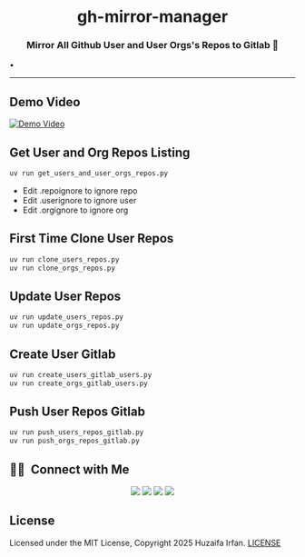 <div align="center">
  <h1>gh-mirror-manager</h1>
  <p><h3 align="center">Mirror All Github User and User Orgs's Repos to Gitlab 🚀</h3></p>
</div>


•
<hr>

## Demo Video

[![Demo Video](https://img.youtube.com/vi/EJNBFAzJQYY/0.jpg)](https://www.youtube.com/watch?v=EJNBFAzJQYY)


## Get User and Org Repos Listing

```sh
uv run get_users_and_user_orgs_repos.py
```

- Edit .repoignore to ignore repo
- Edit .userignore to ignore user
- Edit .orgignore to ignore org


## First Time Clone User Repos

```sh
uv run clone_users_repos.py
uv run clone_orgs_repos.py
```

## Update User Repos

```sh
uv run update_users_repos.py
uv run update_orgs_repos.py
```

## Create User Gitlab

```sh
uv run create_users_gitlab_users.py
uv run create_orgs_gitlab_users.py
```
## Push User Repos Gitlab

```sh
uv run push_users_repos_gitlab.py
uv run push_orgs_repos_gitlab.py
```


## 🤝🏻 &nbsp;Connect with Me

<p align="center">
<a href="https://www.huzaifairfan.com"><img src="https://img.shields.io/badge/-huzaifairfan.com-1aa260?style=flat&logo=Google-Chrome&logoColor=white"/></a>
<a href="https://www.linkedin.com/in/huzaifairfan/"><img src="https://img.shields.io/badge/-Huzaifa%20Irfan-0072b1?style=flat&logo=Linkedin&logoColor=white"/></a>
<a href="https://github.com/HuzaifaIrfan/"><img src="https://img.shields.io/badge/-Huzaifa%20Irfan-4078c0?style=flat&logo=Github&logoColor=white"/></a>
<a href="mailto:contact@huzaifairfan.com"><img src="https://img.shields.io/badge/-contact@huzaifairfan.com-c71610?style=flat&logo=Gmail&logoColor=white"/></a>
</p>

## License

Licensed under the MIT License, Copyright 2025 Huzaifa Irfan. [LICENSE](LICENSE)